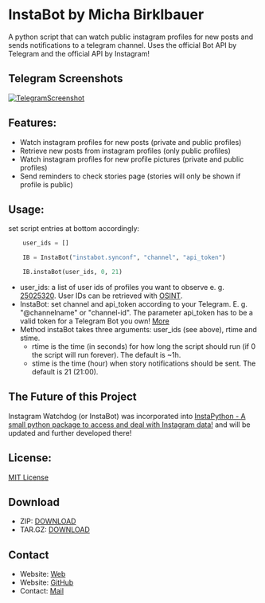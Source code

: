 # InstaBot by Micha Birklbauer
A python script that can watch public instagram profiles for new posts and sends notifications to a telegram channel. Uses the official Bot API by Telegram and the official API by Instagram!

## Telegram Screenshots

[![TelegramScreenshot](https://raw.githubusercontent.com/t0xic-m/instagram_watchdog/master/docs/instabot.jpg)](https://www.instagram.com/katie_kosova/)

## Features:
- Watch instagram profiles for new posts (private and public profiles)
- Retrieve new posts from instagram profiles (only public profiles)
- Watch instagram profiles for new profile pictures (private and public profiles)
- Send reminders to check stories page (stories will only be shown if profile is public)

## Usage:

set script entries at bottom accordingly:

```python
	user_ids = []

	IB = InstaBot("instabot.synconf", "channel", "api_token")

	IB.instaBot(user_ids, 0, 21)
```

- user_ids: a list of user ids of profiles you want to observe e. g. [25025320](https://instagram.com/instagram). User IDs can be retrieved with [OSINT](https://inteltechniques.com/menu.html).
- InstaBot: set channel and api_token according to your Telegram. E. g. "@channelname" or "channel-id". The parameter api_token has to be a valid token for a Telegram Bot you own! [More](https://core.telegram.org/)
- Method instaBot takes three arguments: user_ids (see above), rtime and stime.
  - rtime is the time (in seconds) for how long the script should run (if 0 the script will run forever). The default is ~1h.
  - stime is the time (hour) when story notifications should be sent. The default is 21 (21:00).
  
## The Future of this Project

Instagram Watchdog (or InstaBot) was incorporated into [InstaPython - A small python package to access and deal with Instagram data!](https://github.com/t0xic-m/instapython) and will be updated and further developed there!
  
## License:
  
[MIT License](https://github.com/t0xic-m/instagram_watchdog/blob/master/LICENSE.md)
  
## Download
  
- ZIP: [DOWNLOAD](https://github.com/t0xic-m/instagram_watchdog/archive/master.zip)
- TAR.GZ: [DOWNLOAD](https://github.com/t0xic-m/instagram_watchdog/archive/master.tar.gz)

## Contact

- Website: [Web](https://t0xic-m.github.io/web)
- Website: [GitHub](https://t0xic-m.github.io)
- Contact: [Mail](mailto:micha.birklbauer@gmail.com)
